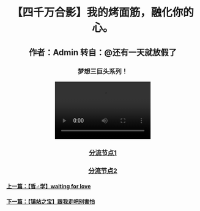<html>
<head>
</head>
<body>
      <div style="width:100%;margin:0 auto">
          <p><h1><center>【四千万合影】我的烤面筋，融化你的心。</center></h1></p> 
             <p><h2><center>作者：Admin 转自：@还有一天就放假了</center></h2></p> 
                <p><h3><center>梦想三巨头系列！</center></h3></p> 
                     <center><video src="FJJ.mp4" controls width="250" height="150"></video></center>
        <p><h3><center><a href="FJJ.mp4">分流节点1</a></center></h3></p>
        <p><h3><center><a href="https://www.bilibili.com/video/BV1GW411g7mc">分流节点2</a></center></h3></p>
        <p><h4><a href="4.html">上一篇：【哲♂学】waiting for love</a></h4></p>
        <p><h4><a href="6.html">下一篇：【镇站之宝】跟我走吧别害怕</a></h4></p>
    </div>
 </body>
</html>
